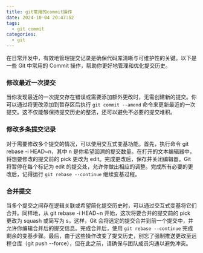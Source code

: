 ```yaml
---
title: git常用的commit操作
date: 2024-10-04 20:47:52
tags:
  - git commit
categories:
  - git
---
```


在日常开发中，有效地管理提交记录是确保代码库清晰与可维护性的关键。以下是一些 Git 中常用的 Commit 操作，帮助你更好地管理和优化提交历史。

### 修改最近一次提交

当你发现最近的一次提交存在错误或需要添加额外更改时，无需创建新的提交。你可以通过将更改添加到暂存区后执行 `git commit --amend` 命令来更新最近的一次提交。这不仅能够保持提交历史的整洁，还可以避免不必要的提交堆积。

### 修改多条提交记录

对于需要修改多个提交的情况，可以使用交互式变基功能。首先，执行命令 git rebase -i HEAD~n，其中 n 是你希望回溯的提交数量。在打开的文本编辑器中，将想要修改的提交前的 pick 更改为 edit。完成更改后，保存并关闭编辑器。Git 将暂停在每个标记为 edit 的提交处，允许你做出相应的调整。完成所有必要的更改后，记得运行 `git rebase --continue` 继续变基过程。

### 合并提交

当多个提交之间存在逻辑关联或希望简化提交历史时，可以通过交互式变基将它们合并。同样地，从 git rebase -i HEAD~n 开始，这次将要合并的提交前的 pick 更改为 squash 或简写为 s。这样，Git 会将选定的提交合并到前一个提交中，并允许你编辑合并后的提交信息。完成合并后，使用 `git rebase --continue` 完成剩余的变基步骤。最后，由于这些操作改变了提交历史，别忘了强制推送更改至远程仓库（git push --force），但在此之前，请确保与团队成员沟通以避免冲突。
